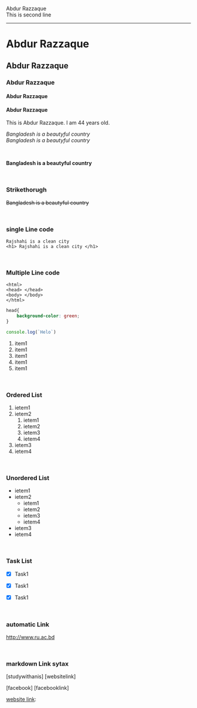 <!--markdown tutorial-->
Abdur Razzaque<br/>
This is second line


---

# Abdur Razzaque

## Abdur Razzaque

### Abdur Razzaque

#### Abdur Razzaque

#### Abdur Razzaque

<p>This is Abdur Razzaque. I am 44 years old.</p>

<i>Bangladesh is a beautyful country</i><br/>
_Bangladesh is a beautyful country_


<br/>

__Bangladesh is a beautyful country__

<br/>

### Strikethorugh

~~Bangladesh is a beautyful country~~


<br/>

### single Line code
`Rajshahi is a clean city`  
`<h1> Rajshahi is a clean city </h1>`

<br/>

### Multiple Line code

```
<html>
<head> </head>
<body> </body>
</html>
```

```css
head{
    background-color: green;
}
```

```javascript
console.log(`Helo`)
```


<ol> 
<li> item1 </li>
<li> item1 </li>
<li> item1 </li>
<li> item1 </li>
<li> item1 </li>
</ol>


<br/>

### Ordered List
1. ietem1
2. ietem2
    1. ietem1
    2. ietem2
    3. ietem3
    4. ietem4
3. ietem3
4. ietem4


<br/>

### Unordered List

- ietem1
- ietem2
    - ietem1
    - ietem2
    - ietem3
    - ietem4
- ietem3
- ietem4

<br/>

### Task List

- [x] Task1
- [x] Task1
- [x] Task1


<br/>

### automatic Link
http://www.ru.ac.bd

<br/>

### markdown Link sytax
[studywithanis] [websitelink]

[facebook] [facebooklink]



<!-- all link is here -->
[website link]: http://wwww.ru.ac.bd
[website link]: 


<!-- me.jpgheic -->



